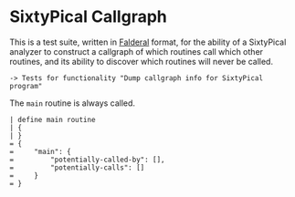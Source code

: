 SixtyPical Callgraph
====================

This is a test suite, written in [Falderal][] format, for the ability of
a SixtyPical analyzer to construct a callgraph of which routines call which
other routines, and its ability to discover which routines will never be
called.

[Falderal]:     http://catseye.tc/node/Falderal

    -> Tests for functionality "Dump callgraph info for SixtyPical program"

The `main` routine is always called.

    | define main routine
    | {
    | }
    = {
    =     "main": {
    =         "potentially-called-by": [],
    =         "potentially-calls": []
    =     }
    = }
